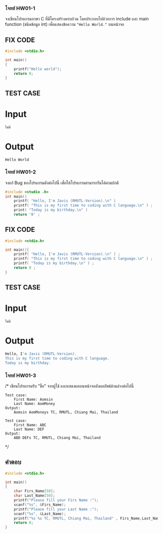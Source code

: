 ### โจทย์ HW01-1
จงเขียนโปรแกรมภาษา C ที่มีโครงสร้างครบถ้วน โดยประกอบไปด้วยการ include และ main function (ชนิดข้อมูล int) เพื่อแสดงข้อความ `"Hello World."` บนหน้าจอ

## FIX CODE
```c
#include <stdio.h>

int main()
{
    printf("Hello world");
    return 0;
}
```

## TEST CASE
# Input
```bash
ไม่มี
```
# Output
```bash
Hello World
```



### โจทย์ HW01-2
จงแก้ Bug ของโปรแกรมดังต่อไปนี้ เพื่อให้โปรแกรมสามารถรันได้ตามปกติ

```c++
#include <studio .h>
int main() 
    printf( "Hello, I'm Javis (RMUTL-Version).\n" ) 
    printf( "This is my first time to coding with C language.\n" ) ;
    print( "Today is my birthday.\n" ) 
    return '0' ;
```

## FIX CODE
```c
#include <stdio.h>

int main(){
    printf( "Hello, I'm Javis (RMUTL-Version).\n" ) ;
    printf( "This is my first time to coding with C language.\n" ) ;
    printf( "Today is my birthday.\n" ) ;
    return 0 ;
}
```

## TEST CASE
# Input
```bash
ไม่มี
```
# Output
```bash
Hello, I'm Javis (RMUTL-Version).
This is my first time to coding with C language.
Today is my birthday.
```

### โจทย์ HW01-3
/*
    เขียนโปรแกรมรับ "ชื่อ" จากผู้ใช้ และแสดงผลบนหน้าจอดังผลลัพธ์ด้านล่างต่อไปนี้ 
    
    Test case:
        First Name: Aomsin
        Last Name: AomMoney
    Output:
        Aomsin AomMoneys TC, RMUTL, Chiang Mai, Thailand

    Test case:
        First Name: ABC
        Last Name: DEF
    Output:
        ABD DEFs TC, RMUTL, Chiang Mai, Thailand
*/

## คำตอบ 
```c
#include <stdio.h>

int main()
{
    char Firs_Name[50];
    char Last_Name[50];
    printf("Please fill your Firs Name :");
    scanf("%s", &Firs_Name);
    printf("Please fill your Last Name :");
    scanf("%s", &Last_Name);
    printf("%s %s TC, RMUTL, Chiang Mai, Thailand" , Firs_Name,Last_Name);
    return 0;
}

```
